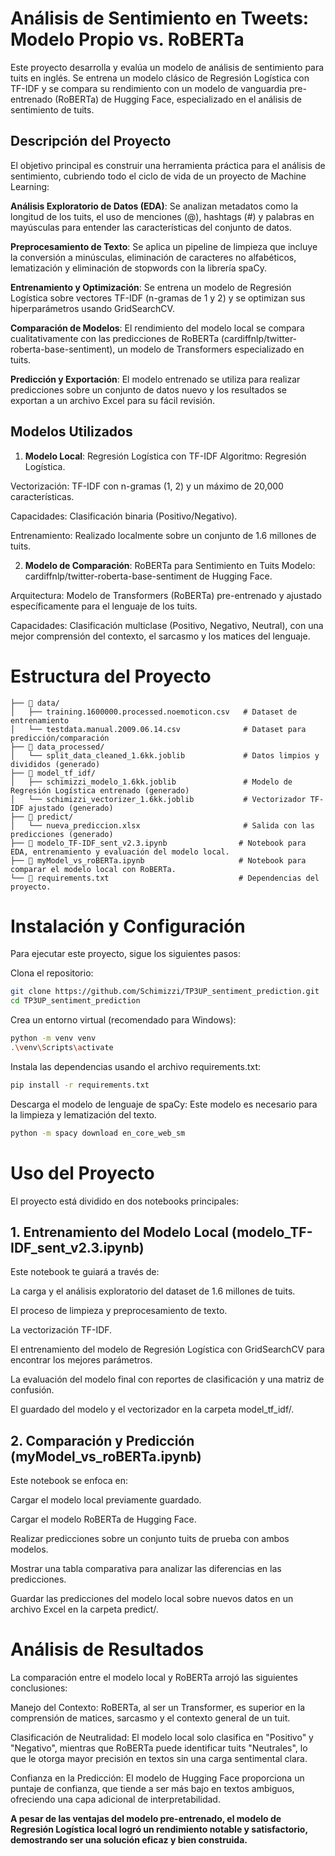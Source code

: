 # Análisis de Sentimiento en Tweets: Modelo Propio vs. RoBERTa
Este proyecto desarrolla y evalúa un modelo de análisis de sentimiento para tuits en inglés. Se entrena un modelo clásico de Regresión Logística con TF-IDF y se compara su rendimiento con un modelo de vanguardia pre-entrenado (RoBERTa) de Hugging Face, especializado en el análisis de sentimiento de tuits.

## Descripción del Proyecto
El objetivo principal es construir una herramienta práctica para el análisis de sentimiento, cubriendo todo el ciclo de vida de un proyecto de Machine Learning:

**Análisis Exploratorio de Datos (EDA)**: Se analizan metadatos como la longitud de los tuits, el uso de menciones (@), hashtags (#) y palabras en mayúsculas para entender las características del conjunto de datos.

**Preprocesamiento de Texto**: Se aplica un pipeline de limpieza que incluye la conversión a minúsculas, eliminación de caracteres no alfabéticos, lematización y eliminación de stopwords con la librería spaCy.

**Entrenamiento y Optimización**: Se entrena un modelo de Regresión Logística sobre vectores TF-IDF (n-gramas de 1 y 2) y se optimizan sus hiperparámetros usando GridSearchCV.

**Comparación de Modelos**: El rendimiento del modelo local se compara cualitativamente con las predicciones de RoBERTa (cardiffnlp/twitter-roberta-base-sentiment), un modelo de Transformers especializado en tuits.

**Predicción y Exportación**: El modelo entrenado se utiliza para realizar predicciones sobre un conjunto de datos nuevo y los resultados se exportan a un archivo Excel para su fácil revisión.

## Modelos Utilizados
1. **Modelo Local**: Regresión Logística con TF-IDF
Algoritmo: Regresión Logística.

Vectorización: TF-IDF con n-gramas (1, 2) y un máximo de 20,000 características.

Capacidades: Clasificación binaria (Positivo/Negativo).

Entrenamiento: Realizado localmente sobre un conjunto de 1.6 millones de tuits.

2. **Modelo de Comparación**: RoBERTa para Sentimiento en Tuits
Modelo: cardiffnlp/twitter-roberta-base-sentiment de Hugging Face.

Arquitectura: Modelo de Transformers (RoBERTa) pre-entrenado y ajustado específicamente para el lenguaje de los tuits.

Capacidades: Clasificación multiclase (Positivo, Negativo, Neutral), con una mejor comprensión del contexto, el sarcasmo y los matices del lenguaje.

# Estructura del Proyecto
```
├── 📂 data/
│   ├── training.1600000.processed.noemoticon.csv   # Dataset de entrenamiento
│   └── testdata.manual.2009.06.14.csv              # Dataset para predicción/comparación
├── 📂 data_processed/
│   └── split_data_cleaned_1.6kk.joblib             # Datos limpios y divididos (generado)
├── 📂 model_tf_idf/
│   ├── schimizzi_modelo_1.6kk.joblib               # Modelo de Regresión Logística entrenado (generado)
│   └── schimizzi_vectorizer_1.6kk.joblib           # Vectorizador TF-IDF ajustado (generado)
├── 📂 predict/
│   └── nueva_prediccion.xlsx                       # Salida con las predicciones (generado)
├── 📜 modelo_TF-IDF_sent_v2.3.ipynb                # Notebook para EDA, entrenamiento y evaluación del modelo local.
├── 📜 myModel_vs_roBERTa.ipynb                     # Notebook para comparar el modelo local con RoBERTa.
└── 📜 requirements.txt                             # Dependencias del proyecto.
```

# Instalación y Configuración

Para ejecutar este proyecto, sigue los siguientes pasos:

Clona el repositorio:
```Bash
git clone https://github.com/Schimizzi/TP3UP_sentiment_prediction.git
cd TP3UP_sentiment_prediction
```

Crea un entorno virtual (recomendado para Windows):
```Bash
python -m venv venv
.\venv\Scripts\activate
```

Instala las dependencias usando el archivo requirements.txt:
```Bash
pip install -r requirements.txt
```

Descarga el modelo de lenguaje de spaCy: Este modelo es necesario para la limpieza y lematización del texto.
```Bash
python -m spacy download en_core_web_sm
```

# Uso del Proyecto

El proyecto está dividido en dos notebooks principales:

## 1. **Entrenamiento del Modelo Local** (modelo_TF-IDF_sent_v2.3.ipynb)

Este notebook te guiará a través de:

La carga y el análisis exploratorio del dataset de 1.6 millones de tuits.

El proceso de limpieza y preprocesamiento de texto.

La vectorización TF-IDF.

El entrenamiento del modelo de Regresión Logística con GridSearchCV para encontrar los mejores parámetros.

La evaluación del modelo final con reportes de clasificación y una matriz de confusión.

El guardado del modelo y el vectorizador en la carpeta model_tf_idf/.

## 2. **Comparación y Predicción** (myModel_vs_roBERTa.ipynb)
Este notebook se enfoca en:

Cargar el modelo local previamente guardado.

Cargar el modelo RoBERTa de Hugging Face.

Realizar predicciones sobre un conjunto tuits de prueba con ambos modelos.

Mostrar una tabla comparativa para analizar las diferencias en las predicciones.

Guardar las predicciones del modelo local sobre nuevos datos en un archivo Excel en la carpeta predict/.

# Análisis de Resultados
La comparación entre el modelo local y RoBERTa arrojó las siguientes conclusiones:

Manejo del Contexto: RoBERTa, al ser un Transformer, es superior en la comprensión de matices, sarcasmo y el contexto general de un tuit.

Clasificación de Neutralidad: El modelo local solo clasifica en "Positivo" y "Negativo", mientras que RoBERTa puede identificar tuits "Neutrales", lo que le otorga mayor precisión en textos sin una carga sentimental clara.

Confianza en la Predicción: El modelo de Hugging Face proporciona un puntaje de confianza, que tiende a ser más bajo en textos ambiguos, ofreciendo una capa adicional de interpretabilidad.

**A pesar de las ventajas del modelo pre-entrenado, el modelo de Regresión Logística local logró un rendimiento notable y satisfactorio, demostrando ser una solución eficaz y bien construida.**